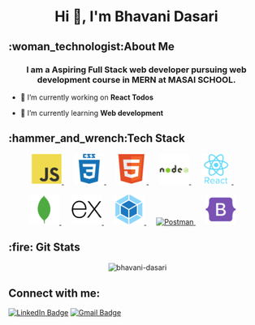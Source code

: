 
<h1 align="center">Hi 👋, I'm Bhavani Dasari</h1>
<h2>:woman_technologist:About Me</h2>
<h3 align="center">I am a Aspiring Full Stack web developer pursuing web development course in MERN at MASAI SCHOOL.</h3>

- 🔭 I’m currently working on **React Todos**

- 🌱 I’m currently learning **Web development**

<h2 align="left" font-weight="bold">:hammer_and_wrench:Tech Stack</h2>
<div align="center" margin="30" >
 <a href="https://developer.mozilla.org/en-US/docs/Web/JavaScript" target="_blank" rel="noreferrer" margin="30"><img src="https://github.com/devicons/devicon/blob/master/icons/javascript/javascript-original.svg" title="JavaScript" alt="JavaScript" width="60" height="60"/>&nbsp;</a>&nbsp;&nbsp;&nbsp;&nbsp;
  <a href="https://www.w3schools.com/css/" target="_blank" rel="noreferrer"margin="30"><img src="https://github.com/devicons/devicon/blob/master/icons/css3/css3-plain-wordmark.svg"  title="CSS3" alt="CSS" width="60" height="60"/>&nbsp;</a>&nbsp;&nbsp;&nbsp;&nbsp;
   <a href="https://www.w3.org/html/" target="_blank" rel="noreferrer"margin="30"><img src="https://github.com/devicons/devicon/blob/master/icons/html5/html5-original.svg" title="HTML5" alt="HTML" width="60" height="60"/>&nbsp;</a>&nbsp;&nbsp;&nbsp;&nbsp;
   <a href="https://nodejs.org" target="_blank" rel="noreferrer"margin="30"><img src="https://github.com/devicons/devicon/blob/master/icons/nodejs/nodejs-original-wordmark.svg" title="NodeJS" alt="NodeJS" width="60" height="60"/>&nbsp;</a>&nbsp;&nbsp;&nbsp;&nbsp;
  <a href="https://reactjs.org/" target="_blank" rel="noreferrer"margin="30"><img src="https://github.com/devicons/devicon/blob/master/icons/react/react-original-wordmark.svg" title="React" alt="React" width="60" height="60"/>&nbsp;</a>&nbsp;&nbsp;&nbsp;&nbsp;<br/><br/>
  <a href="https://www.mongodb.com/" target="_blank" rel="noreferrer"margin="30"> <img src="https://github.com/devicons/devicon/blob/master/icons/mongodb/mongodb-plain.svg" title="Mongodb" alt="Mongodb" width="60" height="60"/>&nbsp;</a>&nbsp;&nbsp;&nbsp;&nbsp;
  <a href="https://expressjs.com" target="_blank" rel="noreferrer" margin="30"> <img src="https://github.com/devicons/devicon/blob/master/icons/express/express-original.svg" alt="express" width="60" height="60"  padding:"20"  margin="30"/> </a>&nbsp;&nbsp;&nbsp;&nbsp;
  <a href="https://webpack.js.org" target="_blank" rel="noreferrer"margin="30">  <img src="https://github.com/devicons/devicon/blob/master/icons/webpack/webpack-original.svg" title="Webpack" alt="Webpack" width="60" height="60"/>&nbsp;</a>&nbsp;&nbsp;&nbsp;&nbsp;
   <a href="https://postman.com" target="_blank" rel="noreferrer"margin="30"><img src="https://www.vectorlogo.zone/logos/getpostman/getpostman-icon.svg" title="Postman" alt="Postman" width="60" height="60"/>&nbsp;</a>&nbsp;&nbsp;&nbsp;&nbsp;
<a href="https://getbootstrap.com" target="_blank" rel="noreferrer"margin="30"><img src="https://github.com/devicons/devicon/blob/master/icons/bootstrap/bootstrap-plain.svg" alt="bootstrap" width="60" height="60"/></a>&nbsp;&nbsp;&nbsp;&nbsp;
</div>
<h2>:fire: Git Stats</h2>
<p align="center">&nbsp;<img align="center" src="https://github-readme-stats.vercel.app/api?username=bhavani-dasari&theme=dark&show_icons=true&locale=en" alt="bhavani-dasari" /></p>


<h2 align="left">Connect with me:</h2>
<p align="left" id="badges">
<a href="https://www.linkedin.com/in/bhavani-dasari-906134140/"><img src="https://img.shields.io/badge/LinkedIn-blue?style=for-the-badge&logo=linkedin&logoColor=white" alt="LinkedIn Badge"/></a>
 <a href="bhavanidasari215@gmail.com"><img src="https://img.shields.io/badge/Gmail-red?style=for-the-badge&logo=gmail&logoColor=white" alt="Gmail Badge"/></a>
</p>

